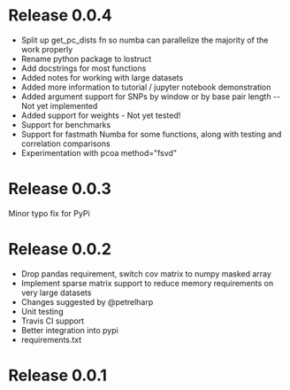 # Release 0.0.4
* Split up get_pc_dists fn so numba can parallelize the majority of the work properly
* Rename python package to lostruct
* Add docstrings for most functions
* Added notes for working with large datasets
* Added more information to tutorial / jupyter notebook demonstration
* Added argument support for SNPs by window or by base pair length -- Not yet implemented
* Added support for weights - Not yet tested!
* Support for benchmarks
* Support for fastmath Numba for some functions, along with testing and correlation comparisons
* Experimentation with pcoa method="fsvd"

# Release 0.0.3
Minor typo fix for PyPi

# Release 0.0.2
* Drop pandas requirement, switch cov matrix to numpy masked array
* Implement sparse matrix support to reduce memory requirements on very large datasets
* Changes suggested by @petrelharp
* Unit testing
* Travis CI support
* Better integration into pypi
* requirements.txt

# Release 0.0.1
